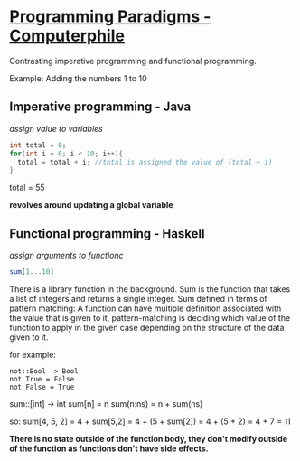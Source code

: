 # [Programming Paradigms - Computerphile](https://www.youtube.com/watch?v=sqV3pL5x8PI)

Contrasting imperative programming and functional programming.

Example: Adding the numbers 1 to 10

## Imperative programming - Java
*assign value to variables*
```java
int total = 0;
for(int i = 0; i < 10; i++){
  total = total + i; //total is assigned the value of (total + i)
}
```
total = 55

**revolves around updating a global variable**

## Functional programming - Haskell
*assign arguments to functionc*
```haskell
sum[1...10]
```
There is a library function in the background.
Sum is the function that takes a list of integers and returns a single integer.
Sum defined in terms of pattern matching:
A function can have multiple definition associated with the value that is given to it, pattern-matching is deciding which value of the function to apply in the given case depending on the structure of the data given to it.

for example:
```
not::Bool -> Bool
not True = False
not False = True
```

sum::\[int\] -> int
sum\[n\] = n
sum(n:ns) = n + sum(ns)

so:
sum\[4, 5, 2\]
= 4 + sum\[5,2\]
= 4 + (5 + sum\[2\])
= 4 + (5 + 2)
= 4 + 7 = 11

**There is no state outside of the function body, they don't modify outside of the function as functions don't have side effects.**
